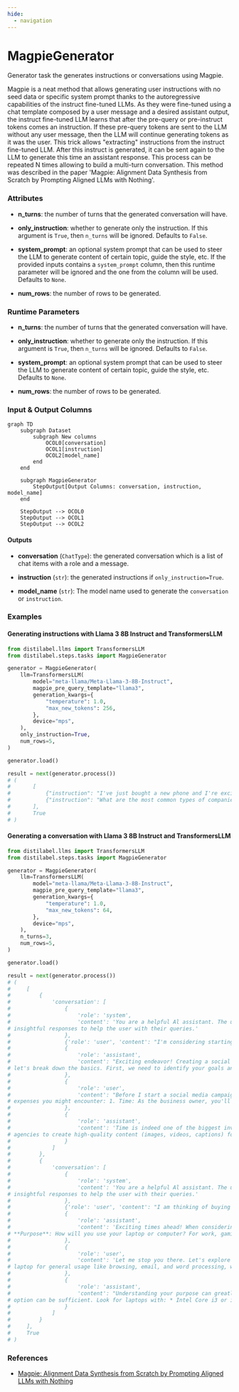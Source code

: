 ```yaml
---
hide:
  - navigation
---
```

# MagpieGenerator

Generator task the generates instructions or conversations using Magpie.



Magpie is a neat method that allows generating user instructions with no seed data
    or specific system prompt thanks to the autoregressive capabilities of the instruct
    fine-tuned LLMs. As they were fine-tuned using a chat template composed by a user message
    and a desired assistant output, the instruct fine-tuned LLM learns that after the pre-query
    or pre-instruct tokens comes an instruction. If these pre-query tokens are sent to the
    LLM without any user message, then the LLM will continue generating tokens as it was
    the user. This trick allows "extracting" instructions from the instruct fine-tuned LLM.
    After this instruct is generated, it can be sent again to the LLM to generate this time
    an assistant response. This process can be repeated N times allowing to build a multi-turn
    conversation. This method was described in the paper 'Magpie: Alignment Data Synthesis from
    Scratch by Prompting Aligned LLMs with Nothing'.





### Attributes

- **n_turns**: the number of turns that the generated conversation will have.

- **only_instruction**: whether to generate only the instruction. If this argument is  `True`, then `n_turns` will be ignored. Defaults to `False`.

- **system_prompt**: an optional system prompt that can be used to steer the LLM to generate  content of certain topic, guide the style, etc. If the provided inputs contains  a `system_prompt` column, then this runtime parameter will be ignored and the  one from the column will be used. Defaults to `None`.

- **num_rows**: the number of rows to be generated.




### Runtime Parameters

- **n_turns**: the number of turns that the generated conversation will have.

- **only_instruction**: whether to generate only the instruction. If this argument  is `True`, then `n_turns` will be ignored. Defaults to `False`.

- **system_prompt**: an optional system prompt that can be used to steer the LLM to  generate content of certain topic, guide the style, etc. Defaults to `None`.

- **num_rows**: the number of rows to be generated.



### Input & Output Columns

``` mermaid
graph TD
	subgraph Dataset
		subgraph New columns
			OCOL0[conversation]
			OCOL1[instruction]
			OCOL2[model_name]
		end
	end

	subgraph MagpieGenerator
		StepOutput[Output Columns: conversation, instruction, model_name]
	end

	StepOutput --> OCOL0
	StepOutput --> OCOL1
	StepOutput --> OCOL2

```




#### Outputs


- **conversation** (`ChatType`): the generated conversation which is a list of chat  items with a role and a message.

- **instruction** (`str`): the generated instructions if `only_instruction=True`.

- **model_name** (`str`): The model name used to generate the `conversation` or `instruction`.





### Examples


#### Generating instructions with Llama 3 8B Instruct and TransformersLLM
```python
from distilabel.llms import TransformersLLM
from distilabel.steps.tasks import MagpieGenerator

generator = MagpieGenerator(
    llm=TransformersLLM(
        model="meta-llama/Meta-Llama-3-8B-Instruct",
        magpie_pre_query_template="llama3",
        generation_kwargs={
            "temperature": 1.0,
            "max_new_tokens": 256,
        },
        device="mps",
    ),
    only_instruction=True,
    num_rows=5,
)

generator.load()

result = next(generator.process())
# (
#       [
#           {"instruction": "I've just bought a new phone and I're excited to start using it."},
#           {"instruction": "What are the most common types of companies that use digital signage?"}
#       ],
#       True
# )
```

#### Generating a conversation with Llama 3 8B Instruct and TransformersLLM
```python
from distilabel.llms import TransformersLLM
from distilabel.steps.tasks import MagpieGenerator

generator = MagpieGenerator(
    llm=TransformersLLM(
        model="meta-llama/Meta-Llama-3-8B-Instruct",
        magpie_pre_query_template="llama3",
        generation_kwargs={
            "temperature": 1.0,
            "max_new_tokens": 64,
        },
        device="mps",
    ),
    n_turns=3,
    num_rows=5,
)

generator.load()

result = next(generator.process())
# (
#     [
#         {
#             'conversation': [
#                 {
#                     'role': 'system',
#                     'content': 'You are a helpful Al assistant. The user will engage in a multi−round conversation with you,asking initial questions and following up with additional related questions. Your goal is to provide thorough, relevant and
# insightful responses to help the user with their queries.'
#                 },
#                 {'role': 'user', 'content': "I'm considering starting a social media campaign for my small business and I're not sure where to start. Can you help?"},
#                 {
#                     'role': 'assistant',
#                     'content': "Exciting endeavor! Creating a social media campaign can be a great way to increase brand awareness, drive website traffic, and ultimately boost sales. I'd be happy to guide you through the process. To get started,
# let's break down the basics. First, we need to identify your goals and target audience. What do"
#                 },
#                 {
#                     'role': 'user',
#                     'content': "Before I start a social media campaign, what kind of costs ammol should I expect to pay? There are several factors that contribute to the total cost of running a social media campaign. Let me outline some of the main
# expenses you might encounter: 1. Time: As the business owner, you'll likely spend time creating"
#                 },
#                 {
#                     'role': 'assistant',
#                     'content': 'Time is indeed one of the biggest investments when it comes to running a social media campaign! Besides time, you may also incur costs associated with: 2. Content creation: You might need to hire freelancers or
# agencies to create high-quality content (images, videos, captions) for your social media platforms. 3. Advertising'
#                 }
#             ]
#         },
#         {
#             'conversation': [
#                 {
#                     'role': 'system',
#                     'content': 'You are a helpful Al assistant. The user will engage in a multi−round conversation with you,asking initial questions and following up with additional related questions. Your goal is to provide thorough, relevant and
# insightful responses to help the user with their queries.'
#                 },
#                 {'role': 'user', 'content': "I am thinking of buying a new laptop or computer. What are some important factors I should consider when making your decision? I'll make sure to let you know if any other favorites or needs come up!"},
#                 {
#                     'role': 'assistant',
#                     'content': 'Exciting times ahead! When considering a new laptop or computer, there are several key factors to think about to ensure you find the right one for your needs. Here are some crucial ones to get you started: 1.
# **Purpose**: How will you use your laptop or computer? For work, gaming, video editing,'
#                 },
#                 {
#                     'role': 'user',
#                     'content': 'Let me stop you there. Let's explore this "purpose" factor that you mentioned earlier. Can you elaborate more on what type of devices would be suitable for different purposes? For example, if I're primarily using my
# laptop for general usage like browsing, email, and word processing, would a budget-friendly laptop be sufficient'
#                 },
#                 {
#                     'role': 'assistant',
#                     'content': "Understanding your purpose can greatly impact the type of device you'll need. **General Usage (Browsing, Email, Word Processing)**: For casual users who mainly use their laptop for daily tasks, a budget-friendly
# option can be sufficient. Look for laptops with: * Intel Core i3 or i5 processor* "
#                 }
#             ]
#         }
#     ],
#     True
# )
```




### References

- [Magpie: Alignment Data Synthesis from Scratch by Prompting Aligned LLMs with Nothing](https://arxiv.org/abs/2406.08464)



